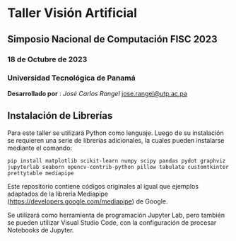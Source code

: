 # Taller Visión Artificial 
## Simposio Nacional de Computación FISC 2023
### 18 de Octubre de 2023
### Universidad Tecnológica de Panamá


**Desarrollado por** : *José Carlos Rangel*
jose.rangel@utp.ac.pa

## Instalación de Librerías 
Para este taller se utilizará Python como lenguaje. Luego de su instalación se requieren una serie de librerías adicionales, la cuales pueden instalarse mediante el comando:

`pip install matplotlib scikit-learn numpy scipy pandas pydot graphviz jupyterlab seaborn opencv-contrib-python pillow tabulate customtkinter prettytable mediapipe `

Este repositorio contiene códigos originales al igual que ejemplos adaptados de la librería Mediapipe (https://developers.google.com/mediapipe) de Google. 

Se utilizará como herramienta de programación Jupyter Lab, pero también se pueden utilizar Visual Studio Code, con la configuración de procesar Notebooks de Jupyter. 

